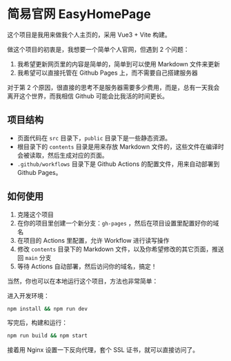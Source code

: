 # 简易官网 EasyHomePage

这个项目是我用来做我个人主页的，采用 Vue3 + Vite 构建。

做这个项目的初衷是，我想要一个简单个人官网，但遇到 2 个问题：

1. 我希望更新网页里的内容是简单的，简单到可以使用 Markdown 文件来更新
2. 我希望可以直接托管在 Github Pages 上，而不需要自己搭建服务器

对于第 2 个原因，很直接的思考不是服务器需要多少费用，而是，总有一天我会离开这个世界，而我相信 Github 可能会比我活的时间更长。

## 项目结构

* 页面代码在 `src` 目录下，`public` 目录下是一些静态资源。
* 根目录下的 `contents` 目录是用来存放 Markdown 文件的，这些文件在编译时会被读取，然后生成对应的页面。
* `.github/workflows` 目录下是 Github Actions 的配置文件，用来自动部署到 Github Pages。

## 如何使用

1. 克隆这个项目
2. 在你的项目里创建一个新分支：`gh-pages` ，然后在项目设置里配置好你的域名
3. 在项目的 Actions 里配置，允许 Workflow 进行读写操作
4. 修改 `contents` 目录下的 Markdown 文件，以及你希望修改的其它页面，推送回 `main` 分支
5. 等待 Actions 自动部署，然后访问你的域名，搞定！

当然，你也可以在本地运行这个项目，方法也非常简单：

进入开发环境：

```bash
npm install && npm run dev
```

写完后，构建和运行：

```bash
npm run build && npm start
```

接着用 Nginx 设置一下反向代理，套个 SSL 证书，就可以直接访问了。
